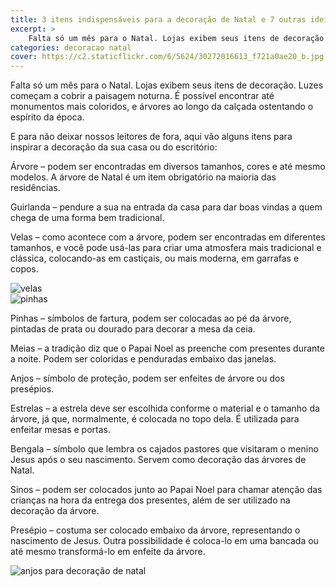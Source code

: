 ```yaml
---
title: 3 itens indispensáveis para a decoração de Natal e 7 outras ideias
excerpt: >
    Falta só um mês para o Natal. Lojas exibem seus itens de decoração. Luzes começam a cobrir a paisagem noturna. É possível encontrar até monumentos mais coloridos, e árvores ao longo da calçada ostentando o espírito da época.
categories: decoracao natal
cover: https://c2.staticflickr.com/6/5624/30272016613_f721a0ae20_b.jpg
---
```


Falta só um mês para o Natal. Lojas exibem seus itens de decoração. Luzes começam a cobrir a paisagem noturna. É possível encontrar até monumentos mais coloridos, e árvores ao longo da calçada ostentando o espírito da época.

E para não deixar nossos leitores de fora, aqui vão alguns itens para inspirar a decoração da sua casa ou do escritório:

<div class="grid _center _spacing">
    <div class="cell">
        <p>Árvore – podem ser encontradas em diversos tamanhos, cores e até mesmo modelos. A árvore de Natal é um item obrigatório na maioria das residências.</p>
        <p>Guirlanda – pendure a sua na entrada da casa para dar boas vindas a quem chega de uma forma bem tradicional.</p>
        <p>Velas – como acontece com a árvore, podem ser encontradas em diferentes tamanhos, e você pode usá-las para criar uma atmosfera mais tradicional e clássica, colocando-as em castiçais, ou mais moderna, em garrafas e copos.</p>
    </div>
    <div class="cell"><img src="https://s-media-cache-ak0.pinimg.com/564x/bb/c6/4b/bbc64bb2bdb95d655da1ed36f80e1064.jpg" alt="velas"></div>
</div>

<div class="grid _center _spacing">
    <div class="cell"><img src="https://s-media-cache-ak0.pinimg.com/564x/e7/b3/26/e7b326f363f0cef43aadd7d82e622380.jpg" alt="pinhas"></div>
    <div class="cell">
        <p>Pinhas – símbolos de fartura, podem ser colocadas ao pé da árvore, pintadas de prata ou dourado para decorar a mesa da ceia.</p>
        <p>Meias – a tradição diz que o Papai Noel as preenche com presentes durante a noite. Podem ser coloridas e penduradas embaixo das janelas.</p>
        <p>Anjos – símbolo de proteção, podem ser enfeites de árvore ou dos presépios.</p>
    </div>
</div>

<div class="grid _center _spacing">
    <div class="cell">
        <p>Estrelas – a estrela deve ser escolhida conforme o material e o tamanho da árvore, já que, normalmente, é colocada no topo dela. É utilizada para enfeitar mesas e portas.</p>
        <p>Bengala – símbolo que lembra os cajados pastores que visitaram o menino Jesus após o seu nascimento. Servem como decoração das árvores de Natal.</p>
        <p>Sinos – podem ser colocados junto ao Papai Noel para chamar atenção das crianças na hora da entrega dos presentes, além de ser utilizado na decoração da árvore.</p>
        <p>Presépio – costuma ser colocado embaixo da árvore, representando o nascimento de Jesus. Outra possibilidade é coloca-lo em uma bancada ou até mesmo transformá-lo em enfeite da árvore.</p>
    </div>
    <div class="cell"><img src="https://s-media-cache-ak0.pinimg.com/564x/28/e7/f1/28e7f13e8db6721e5bfb9aca0a436a69.jpg" alt="anjos para decoração de natal"></div>
</div>


